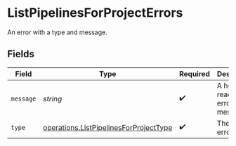 # ListPipelinesForProjectErrors

An error with a type and message.


## Fields

| Field                                                                                            | Type                                                                                             | Required                                                                                         | Description                                                                                      |
| ------------------------------------------------------------------------------------------------ | ------------------------------------------------------------------------------------------------ | ------------------------------------------------------------------------------------------------ | ------------------------------------------------------------------------------------------------ |
| `message`                                                                                        | *string*                                                                                         | :heavy_check_mark:                                                                               | A human-readable error message.                                                                  |
| `type`                                                                                           | [operations.ListPipelinesForProjectType](../../models/operations/listpipelinesforprojecttype.md) | :heavy_check_mark:                                                                               | The type of error.                                                                               |